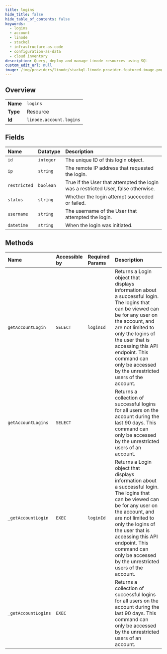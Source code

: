 ```yaml
---
title: logins
hide_title: false
hide_table_of_contents: false
keywords:
  - logins
  - account
  - linode    
  - stackql
  - infrastructure-as-code
  - configuration-as-data
  - cloud inventory
description: Query, deploy and manage Linode resources using SQL
custom_edit_url: null
image: /img/providers/linode/stackql-linode-provider-featured-image.png
---
```

  
    

## Overview
<table><tbody>
<tr><td><b>Name</b></td><td><code>logins</code></td></tr>
<tr><td><b>Type</b></td><td>Resource</td></tr>
<tr><td><b>Id</b></td><td><code>linode.account.logins</code></td></tr>
</tbody></table>

## Fields
| Name | Datatype | Description |
|:-----|:---------|:------------|
| `id` | `integer` | The unique ID of this login object.<br /> |
| `ip` | `string` | The remote IP address that requested the login.<br /> |
| `restricted` | `boolean` | True if the User that attempted the login was a restricted User, false otherwise.<br /> |
| `status` | `string` | Whether the login attempt succeeded or failed.<br /> |
| `username` | `string` | The username of the User that attempted the login.<br /> |
| `datetime` | `string` | When the login was initiated.<br /> |
## Methods
| Name | Accessible by | Required Params | Description |
|:-----|:--------------|:----------------|:------------|
| `getAccountLogin` | `SELECT` | `loginId` | Returns a Login object that displays information about a successful login. The logins that can be viewed can be for any user on the account, and are not limited to only the logins of the user that is accessing this API endpoint. This command can only be accessed by the unrestricted users of the account.<br /> |
| `getAccountLogins` | `SELECT` |  | Returns a collection of successful logins for all users on the account during the last 90 days. This command can only be accessed by the unrestricted users of an account.<br /> |
| `_getAccountLogin` | `EXEC` | `loginId` | Returns a Login object that displays information about a successful login. The logins that can be viewed can be for any user on the account, and are not limited to only the logins of the user that is accessing this API endpoint. This command can only be accessed by the unrestricted users of the account.<br /> |
| `_getAccountLogins` | `EXEC` |  | Returns a collection of successful logins for all users on the account during the last 90 days. This command can only be accessed by the unrestricted users of an account.<br /> |
